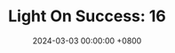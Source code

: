 ---
title: "Light On Success: 16"
date: 2024-03-03 00:00:00 +0800
categories: [Blogging]
tag: [Blogging]
image: https://pbs.twimg.com/media/GHCru41WEAAX4In?format=jpg&name=large
---